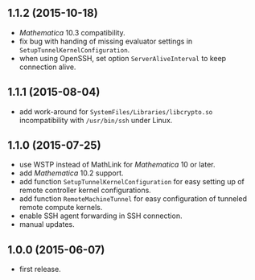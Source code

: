 ## 1.1.2 (2015-10-18)

* *Mathematica* 10.3 compatibility.
* fix bug with handing of missing evaluator settings in `SetupTunnelKernelConfiguration`.
* when using OpenSSH, set option `ServerAliveInterval` to keep connection alive.

## 1.1.1 (2015-08-04)

* add work-around for `SystemFiles/Libraries/libcrypto.so` incompatibility with `/usr/bin/ssh` under Linux.

## 1.1.0 (2015-07-25)

* use WSTP instead of MathLink for *Mathematica* 10 or later.
* add *Mathematica* 10.2 support.
* add function `SetupTunnelKernelConfiguration` for easy setting up of remote controller kernel configurations.
* add function `RemoteMachineTunnel` for easy configuration of tunneled remote compute kernels.
* enable SSH agent forwarding in SSH connection.
* manual updates.

## 1.0.0 (2015-06-07)

* first release.
